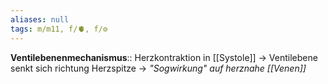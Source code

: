 ```yaml
---
aliases: null
tags: m/m11, f/🫀, f/⚙️
---
```

**Ventilebenenmechanismus**:: Herzkontraktion in [[Systole]] → Ventilebene senkt sich richtung Herzspitze → *"Sogwirkung" auf herznahe [[Venen]]*